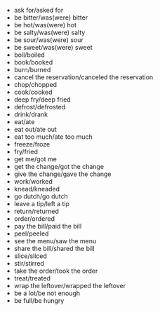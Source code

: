 - ask for/asked for
- be bitter/was(were) bitter
- be hot/was(were) hot
- be salty/was(were) salty
- be sour/was(were) sour
- be sweet/was(were) sweet
- boil/boiled
- book/booked
- burn/burned
- cancel the reservation/canceled the reservation
- chop/chopped
- cook/cooked
- deep fry/deep fried
- defrost/defrosted
- drink/drank
- eat/ate
- eat out/ate out
- eat too much/ate too much
- freeze/froze
- fry/fried
- get me/got me
- get the change/got the change
- give the change/gave the change
- work/worked
- knead/kneaded
- go dutch/go dutch
- leave a tip/left a tip
- return/returned
- order/ordered
- pay the bill/paid the bill
- peel/peeled
- see the menu/saw the menu
- share the bill/shared the bill
- slice/sliced
- stir/stirred
- take the order/took the order
- treat/treated
- wrap the leftover/wrapped the leftover
- be a lot/be not enough
- be full/be hungry

